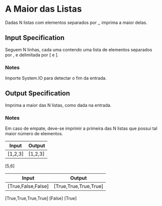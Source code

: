 # A Maior das Listas

Dadas N listas com elementos separados por ,, imprima a maior delas.

## Input Specification

Seguem N linhas, cada uma contendo uma lista de elementos separados por , e delimitada por [ e ].

### Notes

Importe System.IO para detectar o fim da entrada.

## Output Specification

Imprima a maior das N listas, como dada na entrada.

### Notes

Em caso de empate, deve-se imprimir a primeira das N listas que possui tal maior número de elementos.

| Input           | Output           |
| --------------- | ---------------- |
| [1,2,3]         | [1,2,3]          |
  [5,6]

| Input           | Output           |
| --------------- | ---------------- |
| [True,False,False]   | [True,True,True,True] |
  [True,True,True,True]
  [False]
  [True]

